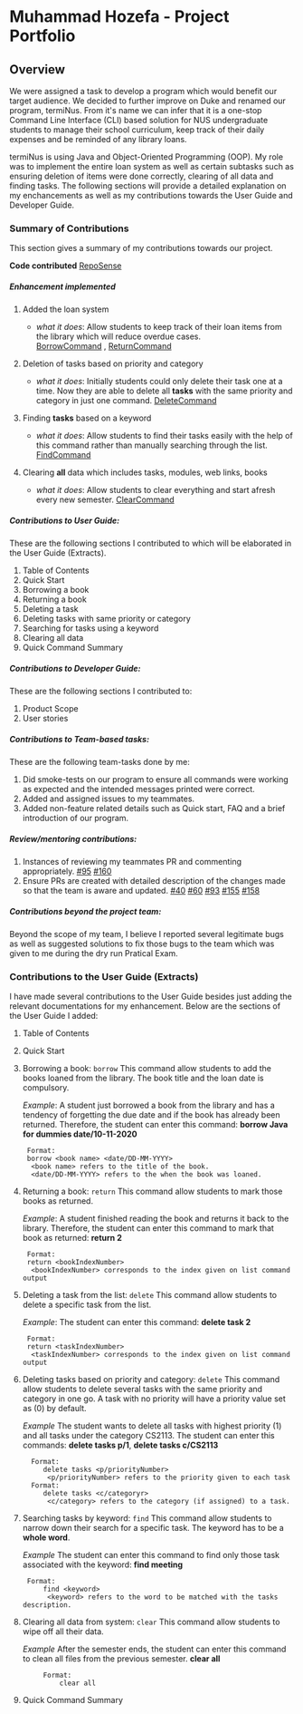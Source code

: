 # Muhammad Hozefa - Project Portfolio 


## Overview

We were assigned a task to develop a program which would benefit our target audience. We decided to further improve on Duke and renamed our program, termiNus. From it's name we can infer that it is a one-stop Command Line Interface (CLI) based solution for NUS undergraduate students to manage their school curriculum, keep track of their daily expenses and be reminded of any library loans.

termiNus is using Java and Object-Oriented Programming (OOP). My role was to implement the entire loan system as well as certain subtasks such as ensuring deletion of items were done correctly, clearing of all data and finding tasks. The following sections will provide a detailed explanation on my enchancements as well as my contributions towards the User Guide and Developer Guide. 

### Summary of Contributions
This section gives a summary of my contributions towards our project.

**Code contributed** [RepoSense](https://nus-cs2113-ay2021s1.github.io/tp-dashboard/#breakdown=true&search=muhammadhoze&sort=groupTitle&sortWithin=title&since=2020-09-27&timeframe=commit&mergegroup=&groupSelect=groupByRepos&checkedFileTypes=docs~functional-code~test-code~other&tabOpen=true&tabType=authorship&tabAuthor=MuhammadHoze&tabRepo=AY2021S1-CS2113-T14-3%2Ftp%5Bmaster%5D&authorshipIsMergeGroup=false&authorshipFileTypes=docs~functional-code~test-code~other) 

##### Enhancement implemented
1. Added the loan system 
    * *what it does*: Allow students to keep track of their loan items from the library which will reduce overdue cases.  
    [BorrowCommand](https://github.com/AY2021S1-CS2113-T14-3/tp/blob/master/src/main/java/seedu/duke/commands/BorrowCommand.java)
    , [ReturnCommand](https://github.com/AY2021S1-CS2113-T14-3/tp/blob/master/src/main/java/seedu/duke/commands/ReturnCommand.java)

2. Deletion of tasks based on priority and category
    * *what it does*: Initially students could only delete their task one at a time. Now they are able to delete all **tasks** with the same priority and category in just one command. 
    [DeleteCommand](https://github.com/AY2021S1-CS2113-T14-3/tp/blob/master/src/main/java/seedu/duke/commands/DeleteCommand.java)

3. Finding **tasks** based on a keyword
    * *what it does*: Allow students to find their tasks easily with the help of this command rather than manually searching through the list.
    [FindCommand](https://github.com/AY2021S1-CS2113-T14-3/tp/blob/master/src/main/java/seedu/duke/commands/FindCommand.java)

4. Clearing **all** data which includes tasks, modules, web links, books
    * *what it does*: Allow students to clear everything and start afresh every new semester.
    [ClearCommand](https://github.com/AY2021S1-CS2113-T14-3/tp/blob/master/src/main/java/seedu/duke/commands/ClearCommand.java)

##### Contributions to User Guide:
These are the following sections I contributed to which will be elaborated in the User Guide (Extracts).

1. Table of Contents
2. Quick Start
3. Borrowing a book
4. Returning a book
5. Deleting a task
6. Deleting tasks with same priority or category
7. Searching for tasks using a keyword
8. Clearing all data 
9. Quick Command Summary

##### Contributions to Developer Guide:
These are the following sections I contributed to:

1. Product Scope
2. User stories

##### Contributions to Team-based tasks:
These are the following team-tasks done by me:
1. Did smoke-tests on our program to ensure all commands were working as expected and the intended messages printed were correct. 
2. Added and assigned issues to my teammates.
3. Added non-feature related details such as Quick start, FAQ and a brief introduction of our program.


##### Review/mentoring contributions: 
1. Instances of reviewing my teammates PR and commenting appropriately.
[#95](https://github.com/AY2021S1-CS2113-T14-3/tp/pull/95) [#160](https://github.com/AY2021S1-CS2113-T14-3/tp/pull/160)
2. Ensure PRs are created with detailed description of the changes made so that the team is aware and updated.
[#40](https://github.com/AY2021S1-CS2113-T14-3/tp/pull/40) [#60](https://github.com/AY2021S1-CS2113-T14-3/tp/pull/60) [#93](https://github.com/AY2021S1-CS2113-T14-3/tp/pull/93) [#155](https://github.com/AY2021S1-CS2113-T14-3/tp/pull/155)              [#158](https://github.com/AY2021S1-CS2113-T14-3/tp/pull/158)

##### Contributions beyond the project team:
Beyond the scope of my team, I believe I reported several legitimate bugs as well as suggested solutions to fix those bugs to the team which was given to me during the dry run Pratical Exam.  

### Contributions to the User Guide (Extracts)
I have made several contributions to the User Guide besides just adding the relevant documentations for my enhancement. Below are the sections of the User Guide I added: 

1. Table of Contents
2. Quick Start
3. Borrowing a book: `borrow`
This command allow students to add the books loaned from the library. The book title and the loan date is compulsory. 

    *Example*: 
    A student just borrowed a book from the library and has a tendency of forgetting the due date and if the book has already been returned. Therefore, the student can enter this command:
         **borrow Java for dummies date/10-11-2020**
    
        Format: 
        borrow <book name> <date/DD-MM-YYYY>
         <book name> refers to the title of the book.
         <date/DD-MM-YYYY> refers to the when the book was loaned.
4. Returning a book: `return`
This command allow students to mark those books as returned.

    *Example*: 
    A student finished reading the book and returns it back to the library. Therefore, the student can enter this command to mark that book as returned:
         **return 2**
    
        Format: 
        return <bookIndexNumber>
         <bookIndexNumber> corresponds to the index given on list command output
5. Deleting a task from the list: `delete`
This command allow students to delete a specific task from the list. 

    *Example*: 
    The student can enter this command:
         **delete task 2**
    
        Format: 
        return <taskIndexNumber>
         <taskIndexNumber> corresponds to the index given on list command output
6. Deleting tasks based on priority and category: `delete`
This command allow students to delete several tasks with the same priority and category in one go. A task with no priority will have a priority value set as (0) by default. 

     *Example*
     The student wants to delete all tasks with highest priority (1) and all tasks under the category CS2113. The student can enter this commands:
     **delete tasks p/1**,   **delete tasks c/CS2113**
     
         Format: 
            delete tasks <p/priorityNumber>
             <p/priorityNumber> refers to the priority given to each task
         Format: 
            delete tasks <c/categoryr>
             <c/category> refers to the category (if assigned) to a task. 
7. Searching tasks by keyword: `find`
This command allow students to narrow down their search for a specific task. The keyword has to be a **whole word**. 
 
    *Example*
         The student can enter this command to find only those task associated with the keyword:
         **find meeting**

        Format: 
            find <keyword>
             <keyword> refers to the word to be matched with the tasks description.
8. Clearing all data from system: `clear` 
This command allow students to wipe off all their data.

    *Example*
             After the semester ends, the student can enter this command to clean all files from the previous semester.
             **clear all**
    
            Format: 
                clear all
9. Quick Command Summary
